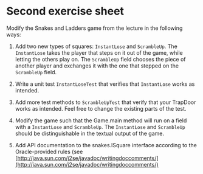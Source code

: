 # Second exercise sheet #

Modify the Snakes and Ladders game from the lecture in the following ways:

1. Add two new types of squares: `InstantLose` and `ScrambleUp`. The `InstantLose` takes the player that steps on it out of the game, while letting the others play on. The `ScrambleUp` field chooses the piece of another player and exchanges it with the one that stepped on the `ScrambleUp` field. 

2. Write a unit test `InstantLoseTest` that verifies that `InstantLose` works as intended.

3. Add more test methods to `ScrambleUpTest` that verify that your TrapDoor works as intended. Feel free to change the existing parts of the test.

4. Modify the game such that the Game.main method will run on a field with a `InstantLose` and `ScrambleUp`. The `InstantLose`  and `ScrambleUp` should be distinguishable in the textual output of the game.

5. Add API documentation to the snakes.ISquare interface according to the Oracle-provided rules (see [http://java.sun.com/j2se/javadoc/writingdoccomments/](http://java.sun.com/j2se/javadoc/writingdoccomments/)